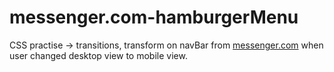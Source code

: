 # messenger.com-hamburgerMenu

CSS practise -> transitions, transform on navBar from <a href="https://www.messenger.com/">messenger.com</a> when user changed desktop view to mobile view.
